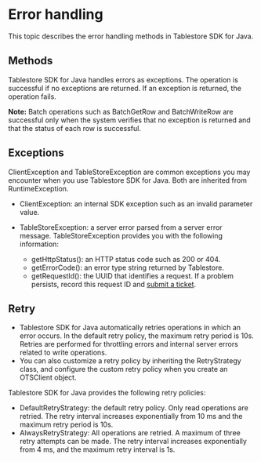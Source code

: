 # Error handling

This topic describes the error handling methods in Tablestore SDK for Java.

## Methods

Tablestore SDK for Java handles errors as exceptions. The operation is successful if no exceptions are returned. If an exception is returned, the operation fails.

**Note:** Batch operations such as BatchGetRow and BatchWriteRow are successful only when the system verifies that no exception is returned and that the status of each row is successful.

## Exceptions

ClientException and TableStoreException are common exceptions you may encounter when you use Tablestore SDK for Java. Both are inherited from RuntimeException.

-   ClientException: an internal SDK exception such as an invalid parameter value.
-   TableStoreException: a server error parsed from a server error message. TableStoreException provides you with the following information:

    -   getHttpStatus\(\): an HTTP status code such as 200 or 404.
    -   getErrorCode\(\): an error type string returned by Tablestore.
    -   getRequestId\(\): the UUID that identifies a request. If a problem persists, record this request ID and [submit a ticket](https://workorder-intl.console.aliyun.com/#/ticket/createInd).

## Retry

-   Tablestore SDK for Java automatically retries operations in which an error occurs. In the default retry policy, the maximum retry period is 10s. Retries are performed for throttling errors and internal server errors related to write operations.
-   You can also customize a retry policy by inheriting the RetryStrategy class, and configure the custom retry policy when you create an OTSClient object.

Tablestore SDK for Java provides the following retry policies:

-   DefaultRetryStrategy: the default retry policy. Only read operations are retried. The retry interval increases exponentially from 10 ms and the maximum retry period is 10s.
-   AlwaysRetryStrategy: All operations are retried. A maximum of three retry attempts can be made. The retry interval increases exponentially from 4 ms, and the maximum retry interval is 1s.


